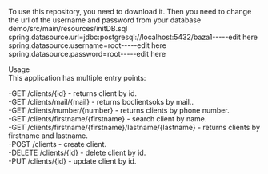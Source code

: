 To use this repository, you need to download it. Then you need to change the url of the username and password from your database demo/src/main/resources/initDB.sql  
spring.datasource.url=jdbc:postgresql://localhost:5432/baza1-----edit here  
spring.datasource.username=root-----edit here  
spring.datasource.password=root-----edit here  
  
Usage  
This application has multiple entry points:  
  
-GET /clients/{id} - returns client by id.  
-GET /clients/mail/{mail} - returns boclientsoks by mail..  
-GET /clients/number/{number} - returns clients by phone number.  
-GET /clients/firstname/{firstname} - search client by name.  
-GET /clients/firstname/{firstname}/lastname/{lastname} - returns clients by firstname and lastname.  
-POST /clients - create client.  
-DELETE /clients/{id} - delete client by id.  
-PUT /clients/{id} - update client by id.  
